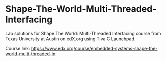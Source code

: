 # Shape-The-World-Multi-Threaded-Interfacing
Lab solutions for Shape The World: Multi-Threaded Interfacing course from Texas University at Austin on edX.org using Tiva C Launchpad.

Course link: https://www.edx.org/course/embedded-systems-shape-the-world-multi-threaded-in
